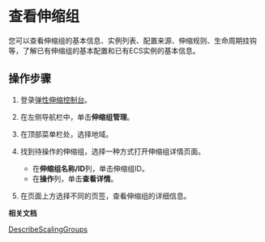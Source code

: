 # 查看伸缩组

您可以查看伸缩组的基本信息、实例列表、配置来源、伸缩规则、生命周期挂钩等，了解已有伸缩组的基本配置和已有ECS实例的基本信息。

## 操作步骤

1.  登录[弹性伸缩控制台](https://essnew.console.aliyun.com/)。

2.  在左侧导航栏中，单击**伸缩组管理**。

3.  在顶部菜单栏处，选择地域。

4.  找到待操作的伸缩组，选择一种方式打开伸缩组详情页面。

    -   在**伸缩组名称/ID**列，单击伸缩组ID。
    -   在**操作**列，单击**查看详情**。
5.  在页面上方选择不同的页签，查看伸缩组的详细信息。


**相关文档**  


[DescribeScalingGroups](/intl.zh-CN/API参考/伸缩组/DescribeScalingGroups.md)

